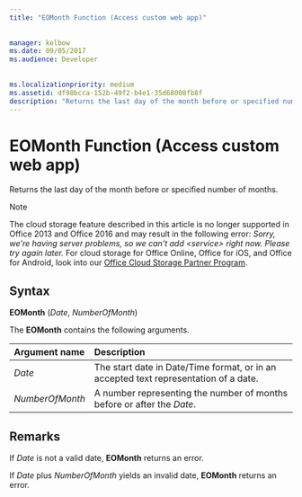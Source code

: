 ```yaml
---
title: "EOMonth Function (Access custom web app)"
  
  
manager: kelbow
ms.date: 09/05/2017
ms.audience: Developer
 
  
ms.localizationpriority: medium
ms.assetid: df98bcca-152b-49f2-b4e1-35d68008fb8f
description: "Returns the last day of the month before or specified number of months."
---
```


# EOMonth Function (Access custom web app)

Returns the last day of the month before or specified number of months.
  
> [!NOTE]
> The cloud storage feature described in this article is no longer supported in Office 2013 and Office 2016 and may result in the following error:
> *Sorry, we're having server problems, so we can't add \<service\> right now. Please try again later.*
> For cloud storage for Office Online, Office for iOS, and Office for Android, look into our [Office Cloud Storage Partner Program](https://dev.office.com/programs/officecloudstorage).
  
## Syntax

 **EOMonth** (*Date*, *NumberOfMonth*)
  
The **EOMonth** contains the following arguments.
  
|**Argument name**|**Description**|
|:-----|:-----|
| *Date*  <br/> |The start date in Date/Time format, or in an accepted text representation of a date. |
| *NumberOfMonth*  <br/> |A number representing the number of months before or after the *Date*. |

## Remarks

If *Date* is not a valid date, **EOMonth** returns an error.
  
If *Date* plus *NumberOfMonth* yields an invalid date, **EOMonth** returns an error.
  